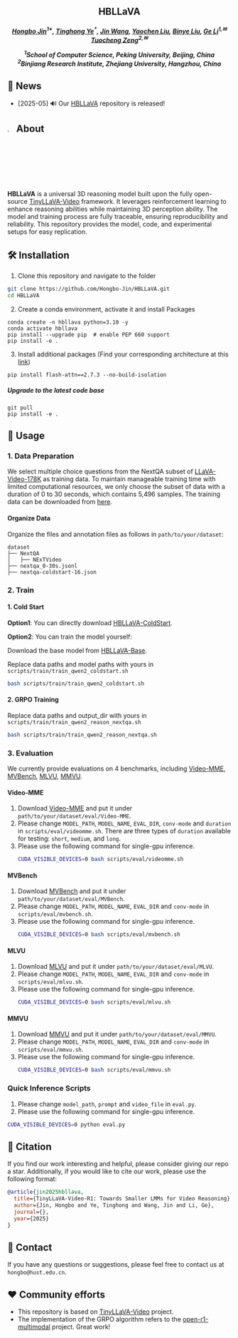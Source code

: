 <h2 align="center">HBLLaVA
</a>

<h5 align="center">
<div align="center">

[Hongbo Jin](https://hongbo-jin.github.io/hongbo.github.io/)<sup>1*</sup>,
[Tinghong Ye]()<sup>*</sup>,
[Jin Wang]()<sup></sup>, 
[Yaochen Liu]()<sup></sup>,
[Binye Liu](https://github.com/Xjtulby)<sup></sup>,
[Ge Li](https://openreview.net/profile?id=~Ge_Li2)<sup>1,✉</sup>
[Tuocheng Zeng]()<sup>2,✉</sup>


<sup>1</sup>School of Computer Science, Peking University, Beijing, China<br>
<sup>2</sup>Binjiang Research Institute, Zhejiang University, Hangzhou, China

</div>


## 📰 News

- [2025-05] 🔊 Our [HBLLaVA](https://github.com/Hongbo-Jin/HBLLaVA) repository is released!

## <img id="painting_icon" width="3%" src="https://cdn-icons-png.flaticon.com/256/2435/2435606.png"> About
**HBLLaVA** is a universal 3D reasoning model built upon the fully open-source [TinyLLaVA-Video](https://github.com/ZhangXJ199/TinyLLaVA-Video) framework. It leverages reinforcement learning to enhance reasoning abilities while maintaining 3D perception ability. 
The model and training process are fully traceable, ensuring reproducibility and reliability. This repository provides the model, code, and experimental setups for easy replication.


## 🛠️ Installation

1. Clone this repository and navigate to the folder
```bash
git clone https://github.com/Hongbo-Jin/HBLLaVA.git
cd HBLLaVA
```

2. Create a conda environment, activate it and install Packages
```Shell
conda create -n hbllava python=3.10 -y
conda activate hbllava
pip install --upgrade pip  # enable PEP 660 support
pip install -e .
```

3. Install additional packages (Find your corresponding architecture at this [link](https://github.com/Dao-AILab/flash-attention/releases))
```Shell
pip install flash-attn==2.7.3 --no-build-isolation
```
##### Upgrade to the latest code base

```Shell
git pull
pip install -e .
```

## 📌 Usage

### 1. Data Preparation
We select multiple choice questions from the NextQA subset of [LLaVA-Video-178K](https://huggingface.co/datasets/lmms-lab/LLaVA-Video-178K) as training data. To maintain manageable training time with limited computational resources, we only choose the subset of data with a duration of 0 to 30 seconds, which contains 5,496 samples. The training data can be downloaded from [here](https://huggingface.co/datasets/Zhang199/TinyLLaVA-Video-R1-training-data).

#### Organize Data

Organize the files and annotation files as follows in ``path/to/your/dataset``:

```Shell
dataset
├── NextQA
│   ├── NExTVideo
├── nextqa_0-30s.jsonl
├── nextqa-coldstart-16.json
```

### 2. Train

#### 1. Cold Start

**Option1**: You can directly download [HBLLaVA-ColdStart](https://huggingface.co/Zhang199/TinyLLaVA-Video-Coldstart_NextQA_16).

**Option2**: You can train the model yourself: 

Download the base model from [HBLLaVA-Base](https://huggingface.co/Zhang199/TinyLLaVA-Video-Qwen2.5-3B-Group-16-512).

Replace data paths and model paths with yours in `scripts/train/train_qwen2_coldstart.sh`

```bash
bash scripts/train/train_qwen2_coldstart.sh
```

#### 2. GRPO Training

Replace data paths and output_dir with yours in `scripts/train/train_qwen2_reason_nextqa.sh`

```bash
bash scripts/train/train_qwen2_reason_nextqa.sh
```

### 3. Evaluation

We currently provide evaluations on 4 benchmarks, including [Video-MME](https://video-mme.github.io/home_page.html#leaderboard), [MVBench](https://huggingface.co/datasets/OpenGVLab/MVBench), [MLVU](https://github.com/JUNJIE99/MLVU), [MMVU](https://github.com/yale-nlp/MMVU).

#### Video-MME

1. Download [Video-MME](https://huggingface.co/datasets/lmms-lab/Video-MME) and put it under ``path/to/your/dataset/eval/Video-MME``.
2. Please change ``MODEL_PATH``, ``MODEL_NAME``, ``EVAL_DIR``, ``conv-mode`` and ``duration`` in ``scripts/eval/videomme.sh``. There are three types of ``duration`` available for testing: ``short``, ``medium``, and ``long``.
3. Please use the following command for single-gpu inference.
   ```bash
   CUDA_VISIBLE_DEVICES=0 bash scripts/eval/videomme.sh
   ```

#### MVBench

1. Download [MVBench](https://huggingface.co/datasets/OpenGVLab/MVBench) and put it under ``path/to/your/dataset/eval/MVBench``.
2. Please change ``MODEL_PATH``, ``MODEL_NAME``, ``EVAL_DIR`` and ``conv-mode`` in ``scripts/eval/mvbench.sh``.
3. Please use the following command for single-gpu inference.
   ```bash
   CUDA_VISIBLE_DEVICES=0 bash scripts/eval/mvbench.sh
   ```

#### MLVU

1. Download [MLVU](https://huggingface.co/datasets/MLVU/MVLU) and put it under ``path/to/your/dataset/eval/MLVU``.
2. Please change ``MODEL_PATH``, ``MODEL_NAME``, ``EVAL_DIR`` and ``conv-mode`` in ``scripts/eval/mlvu.sh``.
3. Please use the following command for single-gpu inference.
   ```bash
   CUDA_VISIBLE_DEVICES=0 bash scripts/eval/mlvu.sh
   ```

#### MMVU

1. Download [MMVU](https://huggingface.co/datasets/yale-nlp/MMVU) and put it under ``path/to/your/dataset/eval/MMVU``.
2. Please change ``MODEL_PATH``, ``MODEL_NAME``, ``EVAL_DIR`` and ``conv-mode`` in ``scripts/eval/mmvu.sh``.
3. Please use the following command for single-gpu inference.
   ```bash
   CUDA_VISIBLE_DEVICES=0 bash scripts/eval/mmvu.sh

### Quick Inference Scripts

1. Please change ``model_path``, ``prompt`` and ``video_file`` in ``eval.py``.
2.  Please use the following command for single-gpu inference.
   ```bash
   CUDA_VISIBLE_DEVICES=0 python eval.py
   ```

## 📝 Citation

If you find our work interesting and helpful, please consider giving our repo a star. Additionally, if you would like to cite our work, please use the following format:
```bibtex
@article{jin2025hbllava,
  title={TinyLLaVA-Video-R1: Towards Smaller LMMs for Video Reasoning},
  author={Jin, Hongbo and Ye, Tinghong and Wang, Jin and Li, Ge},
  journal={},
  year={2025}
}
```

## 📨 Contact

If you have any questions or suggestions, please feel free to contact us at ``hongbo@hust.edu.cn``.

## ❤️ Community efforts
* This repository is based on [TinyLLaVA-Video](https://github.com/ZhangXJ199/TinyLLaVA-Video) project.
* The implementation of the GRPO algorithm refers to the [open-r1-multimodal](https://github.com/EvolvingLMMs-Lab/open-r1-multimodal) project. Great work!
